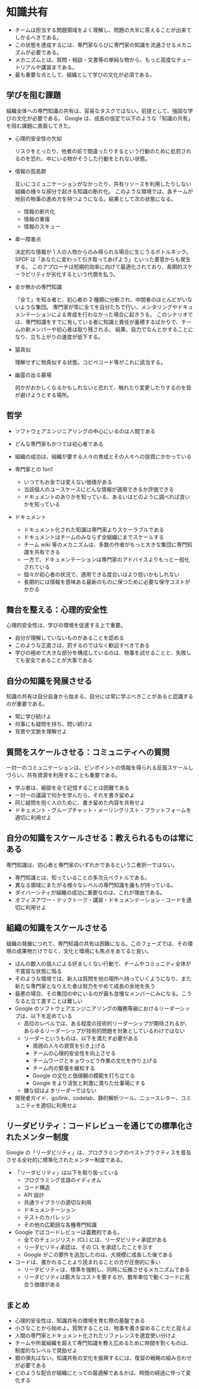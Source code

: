 # 知識共有

- チームは担当する問題領域をよく理解し、問題の大半に答えることが出来てしかるべきである。
- この状態を達成するには、専門家ならびに専門家の知識を流通させるメカニズムが必要である。
- メカニズムとは、質問・相談・文書等の単純な物から、もっと高度なチュートリアルや講習まである。
- 最も重要な点として、組織として学びの文化が必須である。

## 学びを阻む課題

組織全体への専門知識の共有は、容易なタスクではない。前提として、強固な学びの文化が必要である。
Google は、成長の仮定で以下のような「知識の共有」を阻む課題に直面してきた。

- 心理的安全性の欠如

  リスクをとったり、他者の前で間違ったりするという行動のために処罰されるのを恐れ、中にいる物がそうした行動をとれない状態。

- 情報の孤島群

  互いにコミュニケーションがなかったり、共有リソースを利用したりしない組織の様々な部分で起きる知識の断片化。
  このような環境では、各チームが地前の物事の進め方を持つようになる。結果として次の状態になる。

  - 情報の断片化
  - 情報の重複
  - 情報のスキュー

- 単一障害点

  決定的な情報が 1 人の人物からのみ得られる場合に生じうるボトルネック。
  SPOF は「あなたに変わって引き取ってあげよう」といった善意からも発生する。
  このアプローチは短期的効率に向けて最適化されており、長期的スケーラビリティが劣化するという代償を払う。

- 全か無かの専門知識

  「全て」を知る者と、初心者の 2 種類に分断され、中間者のほとんどがいないような集団。
  専門家が常に全てを自分たちで行い、メンタリングやドキュメンテーションによる育成を行わなかった場合に起きうる。
  このシナリオでは、専門知識をすでに有している者に知識と責任が蓄積するばかりで、チームの新メンバーや初心者は取り残される。
  結果、自力でなんとかすることになり、立ち上がりの速度が低下する。

- 猿真似

  理解せずに物真似する状態。コピペコード等がこれに該当する。

- 幽霊の出る墓場

  何かがおかしくなるかもしれないと恐れて、触れたり変更したりするのを皆が避けようとする場所。

## 哲学

- ソフトウェアエンジニアリングの中心にいるのは人間である
- どんな専門家もかつては初心者である
- 組織の成功は、組織が要する人々の育成とその人々への投資にかかっている

- 専門家との 1on1

  - いつでもお金では変えない価値がある
  - 当該個人のユースケースにどんな情報が適用できるか評価できる
  - ドキュメントのありかを知っている、あるいはどのように調べれば良いかを知っている

- ドキュメント

  - ドキュメント化された知識は専門家よりスケーラブルである
  - ドキュメントはチームのみならず全組織にまでスケールする
  - チーム wiki 等のメカニズムは、多数の作者がもっと大きな集団に専門知識を共有できる
  - 一方で、ドキュメンテーションは専門家のアドバイスよりもっと一般化されている
  - 個々が初心者の状況で、適用できる度合いはより低いかもしれない
  - 長期的には情報を意味ある最新のものに保つために必要な保守コストがかかる

## 舞台を整える：心理的安全性

心理的安全性は、学びの環境を促進する上で重要。

- 自分が理解していないものがあることを認める
- このような正直さは、罰するのではなく歓迎すべきである
- 学びの極めて大きな部分を構成しているのは、物事を試せることと、失敗しても安全であることが大事である

## 自分の知識を発展させる

知識の共有は自分自身から始まる。自分には常に学ぶべきことがあると認識するのが重要である。

- 常に学び続けよ
- 何事にも疑問を持ち、問い続けよ
- 背景や文脈を理解せよ

## 質問をスケールさせる：コミュニティへの質問

一対一のコミュニケーションは、ピンポイントの情報を得られる反面スケールしづらい。共有資源を利用することも重要である。

- 学ぶ者は、細部を全て記憶することは困難である
- 一対一の議論で何かを学んだら、それを書き留めよ
- 同じ疑問を抱く人のために、書き留めた内容を共有せよ
- ドキュメント・グループチャット・メーリングリスト・プラットフォームを適切に利用せよ

## 自分の知識をスケールさせる：教えられるものは常にある

専門知識は、初心者と専門家のいずれかであるという二者択一ではない。

- 専門知識とは、知っていることの多次元ベクトルである。
- 異なる領域にまたがる様々なレベルの専門知識を誰もが持っている。
- ダイバーシティが組織の成功に重要なのは、これが理由である。
- オフィスアワー・テックトーク・講習・ドキュメンテーション・コードを適切に利用せよ

## 組織の知識をスケールさせる

組織の発展につれて、専門知識の共有は困難になる。このフェーズでは、その環境の成果物だけでなく、文化と環境にも焦点をあてると良い。

- ほんの数人の個人による好ましくない行動で、チームやコミュニティ全体が不寛容な状態に陥る
- そのような環境では、新人は質問を他の場所へ持っていくようになり、また新たな専門家となりえた者は努力をやめて成長の余地を失う
- 最悪の場合、その集団の中にいるのが最も怠慢なメンバーにみになる。こうなると立て直すことは難しい
- Google のソフトウェアエンジニアリングの職務等級におけるリーダーシップは、以下を定めている
  - 高位のレベルでは、ある程度の技術的リーダーシップが期待されるが、あらゆるリーダーシップが技術的問題を対象としているわけではない
  - リーダーというものは、以下を満たす必要がある
    - 周囲の人々の資質を引き上げる
    - チームの心理的安全性を向上させる
    - チームワークとキョウっどう作業の文化を作り上げる
    - チーム内の緊張を緩和する
    - Google の文化と価値観の模範を打ち立てる
    - Google をより活気と刺激に満ちた仕事場にする
  - 嫌な奴はよきリーダーではない
- 開発者ガイド、go/link、codelab、静的解析ツール、ニュースレター、コミュニティを適切に利用せよ

## リーダビリティ：コードレビューを通じての標準化されたメンター制度

Google の「リーダビリティ」は、プログラミングのベストプラクティスを普及させる全社的に標準化されたメンター制度である。

- 「リーダビリティ」は以下を取り扱っている
  - プログラミング言語のイディオム
  - コード構造
  - API 設計
  - 共通ライブラリの適切な利用
  - ドキュメンテーション
  - テストのカバレッジ
  - その他の広範囲な各種専門知識
- Google ではコードレビューは義務的である。
  - 全てのチェンジリスト (CL) には、リーダビリティ承認がある
  - リーダビリティ承認は、その CL を承認したことを示す
  - Google がこの要件を追加したのは、大規模に成長した後である
- コードは、書かれることより読まれることの方が圧倒的に多い
  - リーダビリティは、標準を強制し、同時に伝搬させるメカニズムである
  - リーダビリティは膨大なコストを要するが、数年単位で動くコードに見合う価値がある

## まとめ

- 心理的安全性は、知識共有の環境を育む際の基盤である
- 小さなことから始めよ。質問することは、物事を書き留めることだと捉えよ
- 人間の専門家とドキュメント化されたリファレンスを適宜使い分けよ
- チームや所属組織を超えて専門知識を教え広めるために時間を割くものは、制度的なレベルで奨励せよ
- 銀の弾丸はない。知識共有の文化を振興するには、復習の戦略の組み合わせが必要である
- どのような配合が組織にとっての最適解であるかは、時間の経過に伴って変化する
